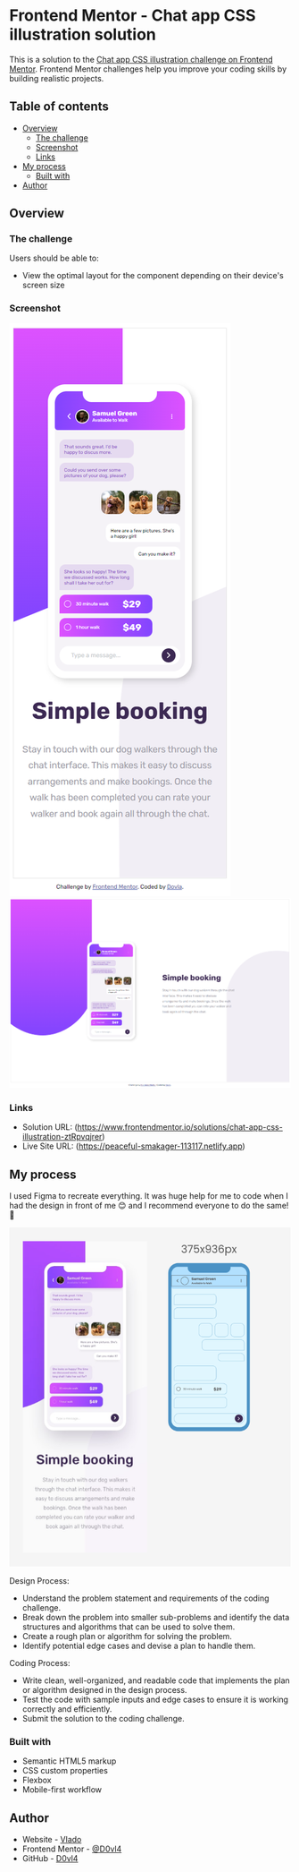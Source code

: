 # Frontend Mentor - Chat app CSS illustration solution

This is a solution to the [Chat app CSS illustration challenge on Frontend Mentor](https://www.frontendmentor.io/challenges/chat-app-css-illustration-O5auMkFqY). Frontend Mentor challenges help you improve your coding skills by building realistic projects.

## Table of contents

- [Overview](#overview)
  - [The challenge](#the-challenge)
  - [Screenshot](#screenshot)
  - [Links](#links)
- [My process](#my-process)
  - [Built with](#built-with)
- [Author](#author)

## Overview

### The challenge

Users should be able to:

- View the optimal layout for the component depending on their device's screen size

### Screenshot

![Mobile](./design/mobile_preview.png)
![Desktop](./design/desktop_preview.png)

### Links

- Solution URL: (https://www.frontendmentor.io/solutions/chat-app-css-illustration-ztRpvqjrer)
- Live Site URL: (https://peaceful-smakager-113117.netlify.app)

## My process

I used Figma to recreate everything. It was huge help for me to code when I had the design in front of me 😊 and I recommend everyone to do the same! 🤠

![figma Design](./design/figma-design.png)

Design Process:

- Understand the problem statement and requirements of the coding challenge.
- Break down the problem into smaller sub-problems and identify the data structures and algorithms that can be used to solve them.
- Create a rough plan or algorithm for solving the problem.
- Identify potential edge cases and devise a plan to handle them.

Coding Process:

- Write clean, well-organized, and readable code that implements the plan or algorithm designed in the design process.
- Test the code with sample inputs and edge cases to ensure it is working correctly and efficiently.
- Submit the solution to the coding challenge.

### Built with

- Semantic HTML5 markup
- CSS custom properties
- Flexbox
- Mobile-first workflow

## Author

- Website - [Vlado](https://dovla.me)
- Frontend Mentor - [@D0vl4](https://www.frontendmentor.io/profile/yourusername)
- GitHub - [D0vl4](https://github.com/D0vl4)
